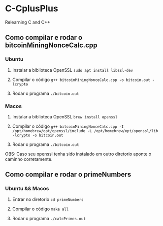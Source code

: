 # C-CplusPlus
 Relearning C and C++


## Como compilar e rodar o bitcoinMiningNonceCalc.cpp

### Ubuntu

1. Instalar a biblioteca OpenSSL `sudo apt install libssl-dev`

2. Compilar o código `g++ bitcoinMiningNonceCalc.cpp -o bitcoin.out -lcrypto`

3. Rodar o programa `./bitcoin.out`

### Macos

1. Instalar a biblioteca OpenSSL `brew install openssl`

2. Compilar o código `g++ bitcoinMiningNonceCalc.cpp -I /opt/homebrew/opt/openssl/include -L /opt/homebrew/opt/openssl/lib -lcrypto -o bitcoin.out`

3. Rodar o programa `./bitcoin.out`

OBS: Caso seu openssl tenha sido instalado em outro diretorio aponte o caminho corretamente.

## Como compilar e rodar o primeNumbers

### Ubuntu && Macos

1. Entrar no diretorio `cd primeNumbers`

2. Compilar o código `make all`

3. Rodar o programa `./calcPrimes.out`
